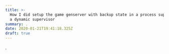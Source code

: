 ```yaml
---
title: >-
  How I did setup the game genserver with backup state in a process supported by
  a dynamic supervisor
summary: .
date: 2020-01-21T19:41:18.325Z
draft: true
---
```

.
